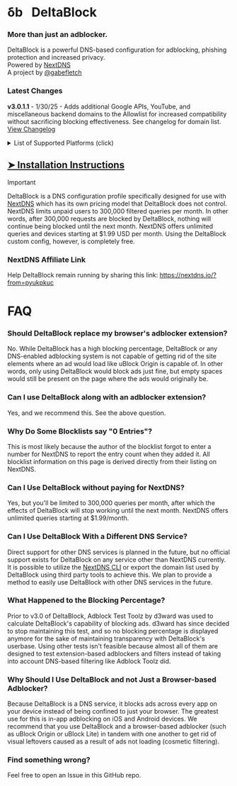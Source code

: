 # δb‎ ‎ ‎ DeltaBlock
### More than just an adblocker.
DeltaBlock is a powerful DNS-based configuration for adblocking, phishing protection and increased privacy.<br>
Powered by [NextDNS](https://nextdns.io)<br>
A project by [@gabefletch](https://github.com/gabefletch)<br>
### Latest Changes
**v3.0.1.1** - 1/30/25 - Adds additional Google APIs, YouTube, and miscellaneous backend domains to the Allowlist for increased compatibility without sacrificing blocking effectiveness. See changelog for domain list.<br> 
[View Changelog](https://github.com/gabefletch/DeltaBlock/blob/main/changelog.md)


<details closed>
<summary>List of Supported Platforms (click)</summary>
<br>
iOS<br>
Android<br>
macOS<br>
Windows<br>
Redhat<br>
Fedora<br>
CentOS<br>
Debian<br>
Ubuntu<br>
Raspbian<br>
Alpine<br>
Arch Linux<br>
Manjaro<br>
Nix<br>
OpenSUSE<br>
Solus<br>
FreeBSD<br>
NetBSD<br>
OpenBSD<br>
OpnSense<br>
DragonFly<br>
OpenWRT<br>
AsusWRT-Merlin<br>
pfSense<br>
Ubiquiti EdgeOS / USG<br>
Ubiquiti UnifiOS / UDM Family / UXG Family<br>
VyOS<br>
Synology DiskStation Manager DSM<br>
Synology Router Manager SRM<br>
DD-WRT<br>
</details>

## [➤ Installation Instructions](https://github.com/gabefletch/DeltaBlock/wiki)


> [!IMPORTANT]
> DeltaBlock is a DNS configuration profile specifically designed for use with [NextDNS](https://nextdns.io) which has its own pricing model that DeltaBlock does not control. NextDNS limits unpaid users to 300,000 filtered queries per month. In other words, after 300,000 requests are blocked by DeltaBlock, nothing will continue being blocked until the next month. NextDNS offers unlimited queries and devices starting at $1.99 USD per month. Using the DeltaBlock custom config, however, is completely free.

### NextDNS Affiliate Link
Help DeltaBlock remain running by sharing this link:
https://nextdns.io/?from=pyukpkuc

# FAQ
### Should DeltaBlock replace my browser's adblocker extension?
No. While DeltaBlock has a high blocking percentage, DeltaBlock or any DNS-enabled adblocking system is not capable of getting rid of the site elements where an ad would load like uBlock Origin is capable of. In other words, only using DeltaBlock would block ads just fine, but empty spaces would still be present on the page where the ads would originally be.
### Can I use DeltaBlock along with an adblocker extension?
Yes, and we recommend this. See the above question.
### Why Do Some Blocklists say "0 Entries"?
This is most likely because the author of the blocklist forgot to enter a number for NextDNS to report the entry count when they added it. All blocklist information on this page is derived directly from their listing on NextDNS.
### Can I Use DeltaBlock without paying for NextDNS?
Yes, but you'll be limited to 300,000 queries per month, after which the effects of DeltaBlock will stop working until the next month. NextDNS offers unlimited queries starting at $1.99/month.
### Can I Use DeltaBlock With a Different DNS Service?
Direct support for other DNS services is planned in the future, but no official support exists for DeltaBlock on any service other than NextDNS currently. It is possible to utilize the [NextDNS CLI](https://github.com/nextdns/nextdns/wiki) or export the domain list used by DeltaBlock using third party tools to achieve this. We plan to provide a method to easily use DeltaBlock with other DNS services in the future.
### What Happened to the Blocking Percentage?
Prior to v3.0 of DeltaBlock, Adblock Test Toolz by d3ward was used to calculate DeltaBlock's capability of blocking ads. d3ward has since decided to stop maintaining this test, and so no blocking percentage is displayed anymore for the sake of maintaining transparency with DeltaBlock's userbase. Using other tests isn't feasible because almost all of them are designed to test extension-based adblockers and filters instead of taking into account DNS-based filtering like Adblock Toolz did.
### Why Should I Use DeltaBlock and not Just a Browser-based Adblocker?
Because DeltaBlock is a DNS service, it blocks ads across every app on your device instead of being confined to just your browser. The greatest use for this is in-app adblocking on iOS and Android devices. We recommend that you use DeltaBlock and a browser-based adblocker (such as uBlock Origin or uBlock Lite) in tandem with one another to get rid of visual leftovers caused as a result of ads not loading (cosmetic filtering).
### Find something wrong?
Feel free to open an Issue in this GitHub repo. 

